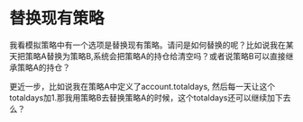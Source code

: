 # 替换现有策略

我看模拟策略中有一个选项是替换现有策略。请问是如何替换的呢？比如说我在某天把策略A替换为策略B,系统会把策略A的持仓给清空吗？或者说策略B可以直接继承策略A的持仓？

更近一步，比如说我在策略A中定义了account.totaldays, 然后每一天让这个totaldays加1.那我用策略B去替换策略A的时候，这个totaldays还可以继续加下去么？